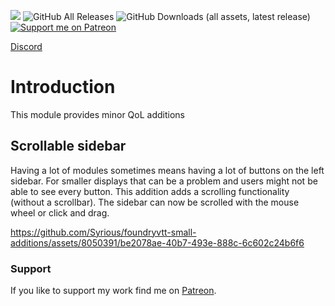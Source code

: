 ![](https://img.shields.io/badge/Foundry-v12-informational)
![GitHub All Releases](https://img.shields.io/github/downloads/Syrious/foundryvtt-small-additions/total?label=Downloads+Total)
![GitHub Downloads (all assets, latest release)](https://img.shields.io/github/downloads/Syrious/foundryvtt-small-additions/latest/total?label=Downloads+Latest)
[![Support me on Patreon](https://img.shields.io/endpoint.svg?url=https%3A%2F%2Fshieldsio-patreon.vercel.app%2Fapi%3Fusername%3DSyriousWorkshop%26type%3Dpatrons&style=flat)](https://patreon.com/SyriousWorkshop)

[Discord](https://discord.gg/VMqndcyUGS)

# Introduction
This module provides minor QoL additions

## Scrollable sidebar
Having a lot of modules sometimes means having a lot of buttons on the left sidebar. For smaller displays that can be a problem and users might not be able to see every button.
This addition adds a scrolling functionality (without a scrollbar). The sidebar can now be scrolled with the mouse wheel or click and drag.

https://github.com/Syrious/foundryvtt-small-additions/assets/8050391/be2078ae-40b7-493e-888c-6c602c24b6f6


### Support
If you like to support my work find me on [Patreon](https://www.patreon.com/SyriousWorkshop).
